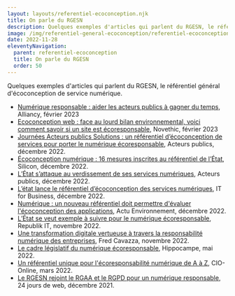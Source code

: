 ```yaml
---
layout: layouts/referentiel-ecoconception.njk
title: On parle du RGESN
description: Quelques exemples d'articles qui parlent du RGESN, le référentiel général d'écoconception de service numérique.
image: /img/referentiel-general-ecoconception/referentiel-ecoconception.webp
date: 2022-11-28
eleventyNavigation:
  parent: referentiel-ecoconception
  title: On parle du RGESN
  order: 50
---
```


Quelques exemples d'articles qui parlent du RGESN, le référentiel général d'écoconception de service numérique.

* [Numérique responsable : aider les acteurs publics à gagner du temps](https://www.alliancy.fr/numerique-responsable-aider-acteurs-publics), Alliancy, février 2023
* [Ecoconception web : face au lourd bilan environnemental, voici comment savoir si un site est écoresponsable](https://www.novethic.fr/actualite/economie/isr-rse/ecoconception-numerique-comment-savoir-si-un-site-est-ecoresponsable-151328.html), Novethic, février 2023
* [Journées Acteurs publics Solutions : un référentiel d’écoconception de services pour porter le numérique écoresponsable](https://acteurspublics.fr/webtv/emissions/journees-acteurs-publics-solutions/un-referentiel-decoconception-de-services-pour-porter-le-numerique-ecoresponsable), Acteurs publics, décembre 2022.
* [Écoconception numérique : 16 mesures inscrites au référentiel de l’État](https://www.silicon.fr/ecoconception-numerique-16-mesures-referentiel-etat-454130.html), Silicon, décembre 2022.
* [L’État s’attaque au verdissement de ses services numériques](https://acteurspublics.fr/articles/letat-sattaque-au-verdissement-de-ses-services-numeriques), Acteurs publics, décembre 2022.
* [L’état lance le référentiel d’écoconception des services numériques](https://www.itforbusiness.fr/letat-lance-le-referentiel-decoconception-des-services-numeriques-57738), IT for Business, décembre 2022.
* [Numérique : un nouveau référentiel doit permettre d'évaluer l'écoconception des applications](https://www.actu-environnement.com/ae/news/numerique-referentiel-econception-applications-40757.php4), Actu Environnement, décembre 2022.
* [L’État se veut exemple à suivre pour le numérique écoresponsable](https://www.republik-it.fr/decideurs-it/green-it/l-etat-se-veut-exemple-a-suivre-pour-le-numerique-ecoresponsable.html), Republik IT, novembre 2022.
* [Une transformation digitale vertueuse à travers la responsabilité numérique des entreprises](https://fredcavazza.net/2022/11/20/une-transformation-digitale-vertueuse-a-travers-la-responsabilite-numerique-des-entreprises/), Fred Cavazza, novembre 2022.
* [Le cadre législatif du numérique écoresponsable](https://www.hippocampe.fr/blog/hippodcast-focus-ecologique-numerique-ecoresponsable-episode-2/), Hippocampe, mai 2022.
* [Un référentiel unique pour l'écoresponsabilité numérique de A à Z](https://www.cio-online.com/actualites/lire-un-referentiel-unique-pour-l-ecoresponsabilite-numerique-de-a-a-z-14030.html), CIO-Online, mars 2022.
* [Le RGESN rejoint le RGAA et le RGPD pour un numérique responsable](https://www.24joursdeweb.fr/2021/le-rgesn-rejoint-le-rgaa-et-le-rgpd-pour-un-numerique-responsable/), 24 jours de web, décembre 2021.
